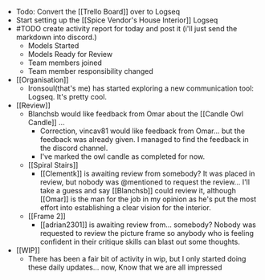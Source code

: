 - Todo: Convert the [[Trello Board]] over to Logseq
- Start setting up the [[Spice Vendor's House Interior]] Logseq
- #TODO create activity report for today and post it (i'll just send the markdown into discord.)
	- Models Started
	- Models Ready for Review
	- Team members joined
	- Team member responsibility changed
- [[Organisation]]
	- Ironsoul(that's me) has started exploring a new communication tool: Logseq. It's pretty cool.
- [[Review]]
	- Blanchsb would like feedback from Omar about the [[Candle Owl Candle]] ...
		- Correction, vincav81 would like feedback from Omar... but the feedback was already given. I managed to find the feedback in the discord channel.
		- I've marked the owl candle as completed for now.
	- [[Spiral Stairs]]
		- [[Clementk]] is awaiting review from somebody? It was placed in review, but nobody was @mentioned to request the review... I'll take a guess and say [[Blanchsb]] could review it, although [[Omar]] is the man for the job in my opinion as he's put the most effort into establishing a clear vision for the interior.
	- [[Frame 2]]
		- [[adrian2301]] is awaiting review from... somebody? Nobody was requested to review the picture frame so anybody who is feeling confident in their critique skills can blast out some thoughts.
- [[WIP]]
	- There has been a fair bit of activity in wip, but I only started doing these daily updates... now, Know that we are all impressed